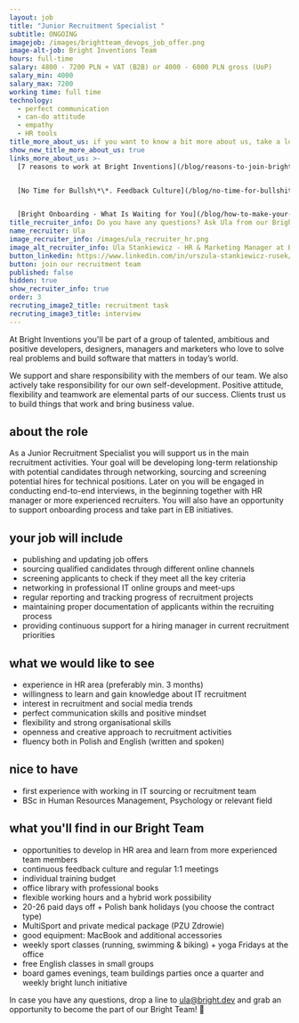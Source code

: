 ```yaml
---
layout: job
title: "Junior Recruitment Specialist "
subtitle: ONGOING
imagejob: /images/brightteam_devops_job_offer.png
image-alt-job: Bright Inventions Team
hours: full-time
salary: 4800 - 7200 PLN + VAT (B2B) or 4000 - 6000 PLN gross (UoP)
salary_min: 4000
salary_max: 7200
working time: full time
technology:
  - perfect communication 
  - can-do attitude
  - empathy
  - HR tools 
title_more_about_us: if you want to know a bit more about us, take a look below 🙋🏻‍♀️🙋🏻‍♂️
show_new_title_more_about_us: true
links_more_about_us: >-
  [7 reasons to work at Bright Inventions](/blog/reasons-to-join-bright)


  [No Time for Bullsh\*\*. Feedback Culture](/blog/no-time-for-bullshit-feedback-culture/)


  [Bright Onboarding - What Is Waiting for You](/blog/how-to-make-your-onboarding-bright)
title_recruiter_info: Do you have any questions? Ask Ula from our Bright team!
name_recruiter: Ula
image_recruiter_info: /images/ula_recruiter_hr.png
image_alt_recruiter_info: Ula Stankiewicz - HR & Marketing Manager at Bright Inventions
button_linkedin: https://www.linkedin.com/in/urszula-stankiewicz-rusek/
button: join our recruitment team
published: false
hidden: true
show_recruiter_info: true
order: 3
recruting_image2_title: recruitment task
recruting_image3_title: interview
---
```


At Bright Inventions you'll be part of a group of talented, ambitious and positive developers, designers, managers and marketers who love to solve real problems and build software that matters in today’s world. 

We support and share responsibility with the members of our team. We also actively take responsibility for our own self-development. Positive attitude, flexibility and teamwork are elemental parts of our success. Clients trust us to build things that work and bring business value.

## about the role

As a Junior Recruitment Specialist you will support us in the main recruitment activities. Your goal will be developing long-term relationship with potential candidates through networking, sourcing and screening potential hires for technical positions. Later on you will be engaged in conducting end-to-end interviews, in the beginning together with HR manager or more experienced recruiters. You will also have an opportunity to support onboarding process and take part in EB initiatives.

## your job will include

* publishing and updating job offers
* sourcing qualified candidates through different online channels
* screening applicants to check if they meet all the key criteria
* networking in professional IT online groups and meet-ups
* regular reporting and tracking progress of recruitment projects
* maintaining proper documentation of applicants within the recruiting process
* providing continuous support for a hiring manager in current recruitment priorities 

## what we would like to see

* experience in HR area (preferably min. 3 months)
* willingness to learn and gain knowledge about IT recruitment
* interest in recruitment and social media trends
* perfect communication skills and positive mindset
* flexibility and strong organisational skills 
* openness and creative approach to recruitment activities
* fluency both in Polish and English (written and spoken)

## nice to have

* first experience with working in IT sourcing or recruitment team 
* BSc in Human Resources Management, Psychology or relevant field

## what you'll find in our Bright Team

* opportunities to develop in HR area and learn from more experienced team members
* continuous feedback culture and regular 1:1 meetings 
* individual training budget
* office library with professional books
* flexible working hours and a hybrid work possibility 
* 20-26 paid days off + Polish bank holidays (you choose the contract type)
* MultiSport and private medical package (PZU Zdrowie)
* good equipment: MacBook and additional accessories 
* weekly sport classes (running, swimming & biking) + yoga Fridays at the office
* free English classes in small groups
* board games evenings, team buildings parties once a quarter and weekly bright lunch initiative

In case you have any questions, drop a line to [ula@bright.dev](mailto:ula@bright.dev) and grab an opportunity to become the part of our Bright Team! 🧡
